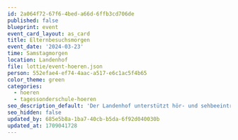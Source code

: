```yaml
---
id: 2a064f72-67f6-4bed-a66d-6ffb3cd706de
published: false
blueprint: event
event_card_layout: as_card
title: Elternbesuchsmorgen
event_date: '2024-03-23'
time: Samstagmorgen
location: Landenhof
file: lottie/event-hoeren.json
person: 552efae4-ef74-4aac-a517-e6c1ac5f4b65
color_theme: green
categories:
  - hoeren
  - tagessonderschule-hoeren
seo_description_default: 'Der Landenhof unterstützt hör- und sehbeeinträchtigte Kinder & Jugendliche in ihrem selbstbestimmten Leben durch Förderung ihrer Fähigkeiten & Entwicklung'
seo_hidden: false
updated_by: 685e5b8a-1ba7-40cb-b5da-6f92d040030b
updated_at: 1709041728
---
```

